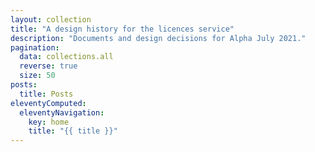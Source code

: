 ```yaml
---
layout: collection
title: "A design history for the licences service"
description: "Documents and design decisions for Alpha July 2021."
pagination:
  data: collections.all
  reverse: true
  size: 50
posts:
  title: Posts
eleventyComputed:
  eleventyNavigation:
    key: home
    title: "{{ title }}"
---
```

